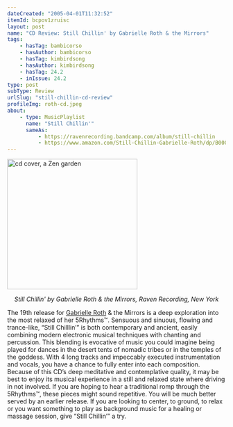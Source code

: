 ```yaml
---
dateCreated: "2005-04-01T11:32:52"
itemId: bcpov1zruisc
layout: post
name: "CD Review: Still Chillin' by Gabrielle Roth & the Mirrors"
tags:
    - hasTag: bambicorso
    - hasAuthor: bambicorso
    - hasTag: kimbirdsong
    - hasAuthor: kimbirdsong
    - hasTag: 24.2
    - inIssue: 24.2
type: post
subType: Review
urlSlug: "still-chillin-cd-review"
profileImg: roth-cd.jpeg
about:
    - type: MusicPlaylist
      name: "Still Chillin'"
      sameAs:
          - https://ravenrecording.bandcamp.com/album/still-chillin
          - https://www.amazon.com/Still-Chillin-Gabrielle-Roth/dp/B0007RA6ZK
---
```


<a href="https://www.amazon.com/Still-Chillin-Gabrielle-Roth/dp/B0007RA6ZK"><img src="../images/roth-cd.jpeg" width="300" height="auto" alt="cd cover, a Zen garden"/></a><!--nopreview--><div style="text-align:center"><i>Still Chillin' by Gabrielle Roth & the Mirrors, Raven Recording, New York</i></div><!--/nopreview-->

The 19th release for [Gabrielle Roth](../bcpov6grroth/gabrielle-roth-interview-dance-it-is-holy) & the Mirrors is a deep exploration into the most relaxed of her 5Rhythms™. Sensuous and sinuous, flowing and trance-like, “Still Chilllin’” is both contemporary and ancient, easily combining modern electronic musical techniques with chanting and percussion. This blending is evocative of music you could imagine being played for dances in the desert tents of nomadic tribes or in the temples of the goddess. With 4 long tracks and impeccably executed instrumentation and vocals, you have a chance to fully enter into each composition. Because of this CD’s deep meditative and contemplative quality, it may be best to enjoy its musical experience in a still and relaxed state where driving in not involved. If you are hoping to hear a traditional romp through the 5Rhythms™, these pieces might sound repetitive. You will be much better served by an earlier release. If you are looking to center, to ground, to relax or you want something to play as background music for a healing or massage session, give “Still Chillin’” a try.
